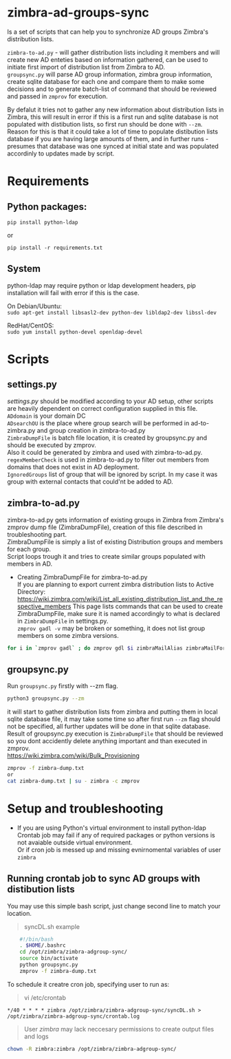 # zimbra-ad-groups-sync
Is a set of scripts that can help you to synchronize AD groups Zimbra's distribution lists.

`zimbra-to-ad.py` - will gather distribution lists including it members and will create new AD enteties based on information gathered, can be used to initiate first import of distribution list from Zimbra to AD.   
`groupsync.py`  will parse AD group information, zimbra group information, create sqlite database for each one and compare them to make some decisions and to generate batch-list of command that should be reviewed and passed in `zmprov` for execution.   
   
By defalut it tries not to gather any new information about distribution lists in Zimbra, this will result in error if this is a first run and sqlite database is not populated with distibution lists, so first run should be done with `--zm`.   
Reason for this is that it could take a lot of time to populate distibution lists database if you are having large amounts of them, and in further runs - presumes that database was one synced at initial state and was populated accordinly to updates made by script. 

# Requirements
## Python packages:
`pip install python-ldap`

or
	
`pip install -r requirements.txt`

## System
python-ldap may require python or ldap development headers, pip installation will fail with error if this is the case.    
    
On Debian/Ubuntu:    
 `sudo apt-get install libsasl2-dev python-dev libldap2-dev libssl-dev`

RedHat/CentOS:    
`sudo yum install python-devel openldap-devel`   

# Scripts
## settings.py
*settings.py* should be modified according to your AD setup, other scripts are heavily dependent on correct configuration supplied in this file.    
`ADdomain` is your domain DC     
`ADsearchOU` is the place where group search will be performed in ad-to-zimbra.py and group creation in zimbra-to-ad.py    
`ZimbraDumpFile` is batch file location, it is created by groupsync.py and should be executed by zmprov.   
Also it could be generated by zimbra and used with zimbra-to-ad.py.   
`regexMemberCheck` is used in zimbra-to-ad.py to filter out members from domains that does not exist in AD deployment.    
`IgnoredGroups` list of group that will be ignored by script. In my case it was group with external contacts that could'nt be added to AD.
    
## zimbra-to-ad.py    
zimbra-to-ad.py gets information of existing groups in Zimbra from Zimbra's zmprov dump file (ZimbraDumpFile), creation of this file described in troubleshooting part.    
ZimbraDumpFile is simply a list of existing Distribution groups and members for each group.    
Script loops trough it and tries to create similar groups populated with members in AD.   
   
* Creating ZimbraDumpFile for zimbra-to-ad.py    
If you are planning to export current zimbra distribution lists to Active Directory:
https://wiki.zimbra.com/wiki/List_all_existing_distribution_list_and_the_respective_members
This page lists commands that can be used to create ZimbraDumpFile, make sure it is named accordingly to what is declared in `ZimbraDumpFile` in settings.py.   
`zmprov gadl -v` may be broken or something, it does not list group members on some zimbra versions.   
```bash
for i in `zmprov gadl` ; do zmprov gdl $i zimbraMailAlias zimbraMailForwardingAddress ; done > /tmp/dlresult
```

## groupsync.py

Run `groupsync.py` firstly with --zm flag.   
```bash 
python3 groupsync.py --zm
```
it will start to gather distribution lists from zimbra and putting them in local sqlite database file, it may take some time so after first run `--zm` flag should not be specified, all further updates will be done in that sqlite database.   
Result of groupsync.py execution is `ZimbraDumpFile` that should be reviewed so you dont accidently delete anything important and than executed in zmprov.   
https://wiki.zimbra.com/wiki/Bulk_Provisioning
```bash
zmprov -f zimbra-dump.txt
or 
cat zimbra-dump.txt | su - zimbra -c zmprov
```

# Setup and troubleshooting
* If you are using Python's virtual environment to install python-ldap
Crontab job may fail if any of required packages or python versions is not avaiable outside virtual environment.    
Or if cron job is messed up and missing evnirnomental variables of user `zimbra`     
    


## Running crontab job to sync AD groups with distibution lists   
You may use this simple bash script, just change second line to match your location.    
    
>syncDL.sh example
```bash
    #!/bin/bash
    . $HOME/.bashrc
    cd /opt/zimbra/zimbra-adgroup-sync/
    source bin/activate
    python groupsync.py
    zmprov -f zimbra-dump.txt
```

To schedule it creatre cron job, specifying user to run as:      

>vi /etc/crontab
```
*/40 * * * * zimbra /opt/zimbra/zimbra-adgroup-sync/syncDL.sh > /opt/zimbra/zimbra-adgroup-sync/crontab.log
```


>User *zimbra* may lack neccesary permissions to create output files and logs
```bash
chown -R zimbra:zimbra /opt/zimbra/zimbra-adgroup-sync/
```